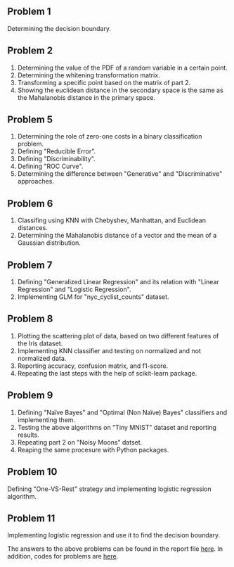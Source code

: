 ## Problem 1
Determining the decision boundary. 

## Problem 2
1. Determining the value of the PDF of a random variable in a certain point. 
2. Determining the whitening transformation matrix. 
3. Transforming a specific point based on the matrix of part 2. 
4. Showing the euclidean distance in the secondary space is the same as the Mahalanobis distance in the primary space. 

## Problem 5
1. Determining the role of zero-one costs in a binary classification problem. 
2. Defining "Reducible Error".
3. Defining "Discriminability".
4. Defining "ROC Curve".
5. Determining the difference between "Generative" and "Discriminative" approaches. 

## Problem 6 
1. Classifing using KNN with Chebyshev, Manhattan, and Euclidean distances. 
2. Determining the Mahalanobis distance of a vector and the mean of a Gaussian distribution. 

## Problem 7
1. Defining "Generalized Linear Regression" and its relation with "Linear Regression" and "Logistic Regression". 
2. Implementing GLM for "nyc_cyclist_counts" dataset. 

## Problem 8 
1. Plotting the scattering plot of data, based on two different features of the Iris dataset. 
2. Implementing KNN classifier and testing on normalized and not normalized data. 
3. Reporting accuracy, confusion matrix, and f1-score. 
4. Repeating the last steps with the help of scikit-learn package. 

## Problem 9
1. Defining "Naïve Bayes" and "Optimal (Non Naïve) Bayes" classifiers and implementing them. 
2. Testing the above algorithms on "Tiny MNIST" dataset and reporting results. 
3. Repeating part 2 on "Noisy Moons" datset. 
4. Reaping the same procesure with Python packages. 

## Problem 10 
Defining "One-VS-Rest" strategy and implementing logistic regression algorithm. 

## Problem 11
Implementing logistic regression and use it to find the decision boundary. 

The answers to the above problems can be found in the report file [here](https://github.com/fnoorzad/Machine_Learning/blob/43520de0bb4a538dd278c1d53088e0542d501be0/HW/2/Report.pdf). In addition, codes for problems are [here](https://github.com/fnoorzad/Machine_Learning/blob/43520de0bb4a538dd278c1d53088e0542d501be0/HW/2/Codes).
